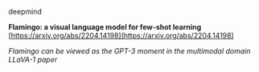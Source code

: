 
deepmind

**Flamingo: a visual language model for few-shot learning**
[https://arxiv.org/abs/2204.14198](https://arxiv.org/abs/2204.14198)

*Flamingo can be viewed as the GPT-3 moment in the multimodal domain*
*LLaVA-1 paper*
